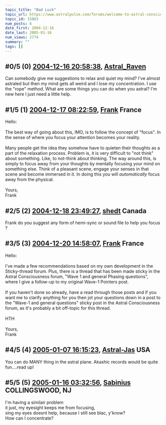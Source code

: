 ```yaml
---
topic_title: "Bad Luck"
topic_url: https://www.astralpulse.com/forums/welcome-to-astral-consciousness!/bad-luck-15883
topic_id: 15883
num_posts: 6
date_first: 2004-12-16
date_last: 2005-01-16
num_views: 2774
summary: ""
tags: []
---
```


## \#0/5 (0) [2004-12-16 20:58:38](https://www.astralpulse.com/forums/index.php?msg=138434), [Astral_Raven](https://www.astralpulse.com/forums/profile/?u=7650)  ##
<section>
Can somebody give me suggestions to relax and quiet my mind? I've almost astraled but then my mind gets all weird and I lose my concentration. I use the "rope" method. What are some things you can do when you astral? I'm new here I just need a little help.
</section>

## \#1/5 (1) [2004-12-17 08:22:59](https://www.astralpulse.com/forums/index.php?msg=138499), [Frank](https://www.astralpulse.com/forums/profile/?u=359) France ##
<section>
Hello:
<br>
<br>
The best way of going about this, IMO, is to follow the concept of "focus". In the sense of where you focus your attention becomes your reality.
<br>
<br>
Many people get the idea they somehow have to quieten their thoughts as a part of the relaxation process. Problem is, it is very difficult to "not think" about something. Like, to not-think about thinking. The way around this, is simply to focus away from your thoughts by mentally focusing your mind on something else. Think of a pleasant scene, engage your senses in that scene and become immersed in it. In doing this you will
<i>
 automatically
</i>
focus away from the physical.
<br>
<br>
Yours,
<br>
Frank
</section>

## \#2/5 (2) [2004-12-18 23:49:27](https://www.astralpulse.com/forums/index.php?msg=138721), [shedt](https://www.astralpulse.com/forums/profile/?u=1686) Canada ##
<section>
Frank do you suggest any form of hemi-sync or sound file to help you focus ?
</section>

## \#3/5 (3) [2004-12-20 14:58:07](https://www.astralpulse.com/forums/index.php?msg=138891), [Frank](https://www.astralpulse.com/forums/profile/?u=359) France ##
<section>
Hello:
<br>
<br>
I've made a few recommendations based on my own development in the Sticky-thread forum. Plus, there is a thread that has been made sticky in the Astral Consciousness forum, "Wave 1 and general Phasing questions", where I give a follow-up to my original Wave-1 Pointers post.
<br>
<br>
If you haven't done so already, have a read through those posts and if you want me to clarify anything for you then jot your questions down in a post to the "Wave-1 and general questions" sticky post in the Astral Consciousness forum, as it's probably a bit off-topic for this thread.
<br>
<br>
HTH
<br>
<br>
Yours,
<br>
Frank
</section>

## \#4/5 (4) [2005-01-07 16:15:23](https://www.astralpulse.com/forums/index.php?msg=141656), [Astral-Jas](https://www.astralpulse.com/forums/profile/?u=6741) USA ##
<section>
You can do MANY thing in the astral plane. Akashic records would be quite fun....read up!
</section>

## \#5/5 (5) [2005-01-16 03:32:56](https://www.astralpulse.com/forums/index.php?msg=143208), [Sabinius](https://www.astralpulse.com/forums/profile/?u=8035) COLLINGSWOOD, NJ ##
<section>
I'm having a similair problem
<br>
it just, my eyesight keeps me from focusing,
<br>
sing my eyes doesnt help, because I still see blac, y'know?
<br>
How can I concentrate?
</section>